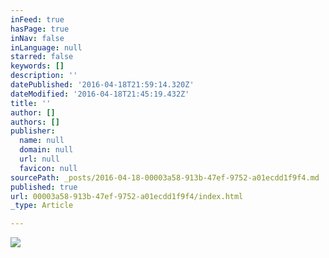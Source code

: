 ```yaml
---
inFeed: true
hasPage: true
inNav: false
inLanguage: null
starred: false
keywords: []
description: ''
datePublished: '2016-04-18T21:59:14.320Z'
dateModified: '2016-04-18T21:45:19.432Z'
title: ''
author: []
authors: []
publisher:
  name: null
  domain: null
  url: null
  favicon: null
sourcePath: _posts/2016-04-18-00003a58-913b-47ef-9752-a01ecdd1f9f4.md
published: true
url: 00003a58-913b-47ef-9752-a01ecdd1f9f4/index.html
_type: Article

---
```

![](https://the-grid-user-content.s3-us-west-2.amazonaws.com/6d819749-8c44-4800-bb0d-64dc32752cac.jpg)